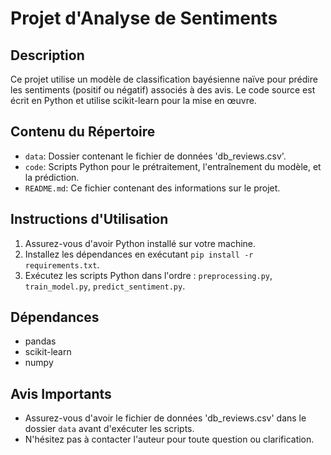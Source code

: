 # Projet d'Analyse de Sentiments

## Description
Ce projet utilise un modèle de classification bayésienne naïve pour prédire les sentiments (positif ou négatif) associés à des avis. Le code source est écrit en Python et utilise scikit-learn pour la mise en œuvre.

## Contenu du Répertoire
- `data`: Dossier contenant le fichier de données 'db_reviews.csv'.
- `code`: Scripts Python pour le prétraitement, l'entraînement du modèle, et la prédiction.
- `README.md`: Ce fichier contenant des informations sur le projet.

## Instructions d'Utilisation
1. Assurez-vous d'avoir Python installé sur votre machine.
2. Installez les dépendances en exécutant `pip install -r requirements.txt`.
3. Exécutez les scripts Python dans l'ordre : `preprocessing.py`, `train_model.py`, `predict_sentiment.py`.

## Dépendances
- pandas
- scikit-learn
- numpy

## Avis Importants
- Assurez-vous d'avoir le fichier de données 'db_reviews.csv' dans le dossier `data` avant d'exécuter les scripts.
- N'hésitez pas à contacter l'auteur pour toute question ou clarification.

